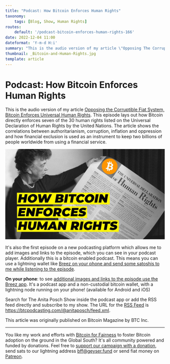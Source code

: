 ```yaml
---
title: "Podcast: How Bitcoin Enforces Human Rights"
taxonomy:
    tags: [Blog, Show, Human Rights]
routes:
    default: '/podcast-bitcoin-enforces-human-rights-166'
date: 2022-12-04 11:00
dateformat: 'Y-m-d H:i'
summary: "This is the audio version of my article \"Opposing The Corruptible Fiat System, Bitcoin Enforces Universal Human Rights\". It's also the first episode on a new podcasting platform which allows me to add images and links to the episode, which you can see in your podcast player."
thumbnail: _Bitcoin-and-Human-Rights.jpg
template: article
---
```


# Podcast: How Bitcoin Enforces Human Rights

This is the audio version of my article [Opposing the Corruptible Fiat System, Bitcoin Enforces Universal Human Rights](https://anitaposch.com/bitcoin-enforces-human-rights). This episode lays out how Bitcoin directly enforces seven of the 30 human rights listed on the Universal Declaration of Human Rights by the United Nations. The article shows the correlations between authoritarianism, corruption, inflation and oppression and how financial exclusion is used as an instrument to keep two billions of people worldwide from using a financial service.

[![Click to listen to the episode in your web browser](_Bitcoin-and-Human-Rights.jpg)](https://btcpodcasting.com/@anitaposch/episodes/how-bitcoin-enforces-human-rights)

It's also the first episode on a new podcasting platform which allows me to add images and links to the episode, which you can see in your podcast player. Additionally this is a bitcoin enabled podcast. This means you can use a lightning wallet like [Breez on your phone and send some satoshis to me while listening to the episode](https://breez.link/p?feedURL=https%3A%2F%2Fbitcoinundco.com%2Fen%2Ffeed%2Fmp3%2F&episodeID=https%3A%2F%2Fbtcpodcasting.com%2F%40anitaposch%2Fepisodes%2Fbitcoin-enforces-human-rights).

**On your phone**: to see [additional images and links to the episode use the Breez app](https://breez.technology). It's a podcast app and a non-custodial bitcoin wallet, with a lightning node running on your phone! (available for Android and iOS)

Search for The Anita Posch Show inside the podcast app or add the RSS feed directly and subscribe to my show. The URL for the [RSS Feed](https://btcpodcasting.com/@anitaposch/feed.xml) is https://btcpodcasting.com/@anitaposch/feed.xml. 

This article was originally published on Bitcoin Magazine by BTC Inc.

---
You like my work and efforts with [Bitcoin for Fairness](https://bffbtc.org) to foster Bitcoin adoption on the ground in the Global South? It's all community powered and funded by donations. Feel free to [support our campaign with a donation](https://anita.link/geyser), send sats to our lightning address bff@geyser.fund or send fiat money on [Patreon](https://patreon.com/anitaposch).

